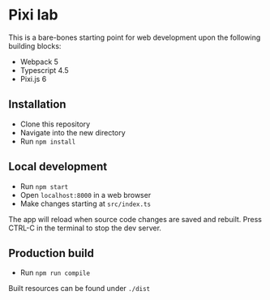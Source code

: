 # Pixi lab

This is a bare-bones starting point for web development upon the following building blocks:

- Webpack 5
- Typescript 4.5
- Pixi.js 6

## Installation

- Clone this repository
- Navigate into the new directory
- Run `npm install`

## Local development

- Run `npm start`
- Open `localhost:8000` in a web browser
- Make changes starting at `src/index.ts`

The app will reload when source code changes are saved and rebuilt. Press CTRL-C in the terminal to stop the dev server.

## Production build

- Run `npm run compile`

Built resources can be found under `./dist`
